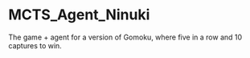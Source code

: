 # MCTS_Agent_Ninuki
The game + agent for a version of Gomoku, where five in a row and 10 captures to win.
